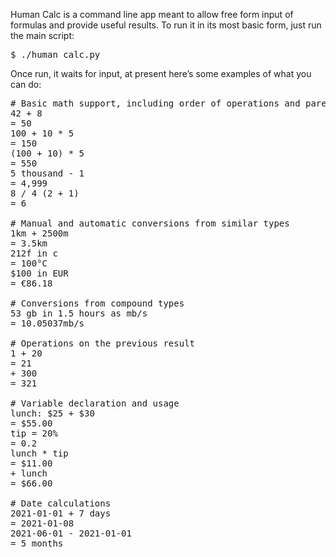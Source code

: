 Human Calc is a command line app meant to allow free 
form input of formulas and provide useful results.  To 
run it in its most basic form, just run the main script:

<pre>
$ ./human_calc.py
</pre>

Once run, it waits for input, at present here’s some examples 
of what you can do:

<pre>
# Basic math support, including order of operations and parenthesis
42 + 8
= 50
100 + 10 * 5
= 150
(100 + 10) * 5
= 550
5 thousand - 1
= 4,999
8 / 4 (2 + 1)
= 6

# Manual and automatic conversions from similar types
1km + 2500m
= 3.5km
212f in c
= 100°C
$100 in EUR
= &#8364;86.18

# Conversions from compound types
53 gb in 1.5 hours as mb/s
= 10.05037mb/s

# Operations on the previous result
1 + 20
= 21
+ 300
= 321

# Variable declaration and usage
lunch: $25 + $30
= $55.00
tip = 20%
= 0.2
lunch * tip
= $11.00
+ lunch
= $66.00

# Date calculations
2021-01-01 + 7 days
= 2021-01-08
2021-06-01 - 2021-01-01
= 5 months
</pre>
